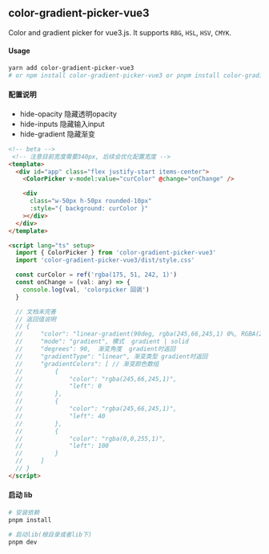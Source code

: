 <!--
 * @Descripttion:
 * @version:
 * @Author: June
 * @Date: 2023-03-17 22:02:02
 * @LastEditors: June
 * @LastEditTime: 2024-12-13 18:04:13
-->

## color-gradient-picker-vue3

Color and gradient picker for vue3.js. It supports `RBG`, `HSL`, `HSV`, `CMYK`.

#### Usage

```bash
yarn add color-gradient-picker-vue3
# or npm install color-gradient-picker-vue3 or pnpm install color-gradient-picker-vue3
```

#### 配置说明
+ hide-opacity 隐藏透明opacity
+ hide-inputs 隐藏输入input
+ hide-gradient 隐藏渐变

```html
<!-- beta -->
 <!-- 注意目前宽度需要340px, 后续会优化配置宽度 -->
<template>
  <div id="app" class="flex justify-start items-center">
    <ColorPicker v-model:value="curColor" @change="onChange" />

    <div
      class="w-50px h-50px rounded-10px"
      :style="{ background: curColor }"
    ></div>
  </div>
</template>

<script lang="ts" setup>
  import { ColorPicker } from 'color-gradient-picker-vue3'
  import 'color-gradient-picker-vue3/dist/style.css'

  const curColor = ref('rgba(175, 51, 242, 1)')
  const onChange = (val: any) => {
    console.log(val, 'colorpicker 回调')
  }

  // 文档未完善
  // 返回值说明
  // {
  //     "color": "linear-gradient(90deg, rgba(245,66,245,1) 0%, RGBA(245,66,245,1) 40%, rgba(0,0,255,1) 100%)",  颜色字符串
  //     "mode": "gradient", 模式  gradient | solid
  //     "degrees": 90,  渐变角度  gradient时返回
  //     "gradientType": "linear", 渐变类型 gradient时返回
  //     "gradientColors": [ // 渐变颜色数组
  //         {
  //             "color": "rgba(245,66,245,1)",
  //             "left": 0
  //         },
  //         {
  //             "color": "rgba(245,66,245,1)",
  //             "left": 40
  //         },
  //         {
  //             "color": "rgba(0,0,255,1)",
  //             "left": 100
  //         }
  //     ]
  // }
</script>
```

#### 启动 lib

```bash
# 安装依赖
pnpm install

# 启动lib(根目录或者lib下)
pnpm dev
```
